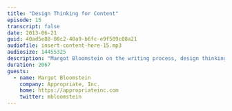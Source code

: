 ```yaml
---
title: "Design Thinking for Content"
episode: 15
transcript: false
date: 2013-06-21
guid: 40ad5e88-08c2-40a9-b6fc-e9f509c08a21
audiofile: insert-content-here-15.mp3
audiosize: 14455325
description: "Margot Bloomstein on the writing process, design thinking and content strategy, and the importance of asking why."
duration: 2067
guests: 
  - name: Margot Bloomstein
    company: Appropriate, Inc.
    home: https://appropriateinc.com
    twitter: mbloomstein
---
```

